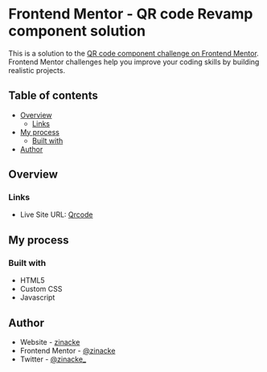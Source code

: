 # Frontend Mentor - QR code Revamp component solution

This is a solution to the [QR code component challenge on Frontend Mentor](https://www.frontendmentor.io/challenges/qr-code-component-iux_sIO_H). Frontend Mentor challenges help you improve your coding skills by building realistic projects. 

## Table of contents

- [Overview](#overview)
  - [Links](#links)
- [My process](#my-process)
  - [Built with](#built-with)
- [Author](#author)


## Overview


### Links

- Live Site URL: [Qrcode](https://zinackes.github.io/qrcode/)

## My process

### Built with

- HTML5
- Custom CSS
- Javascript


## Author

- Website - [zinacke](https://zinackes.github.io/qrcode/)
- Frontend Mentor - [@zinacke](https://www.frontendmentor.io/profile/zinackes)
- Twitter - [@zinacke_](https://www.twitter.com/zinacke_)

